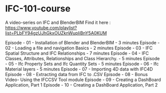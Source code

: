 # IFC-101-course

A video-series on IFC and BlenderBIM
Find it here : 
https://www.youtube.com/playlist?list=PLbFY94gzUJhGkxOUZknWupIiBnY5A0KUM

Episode - 01 - Installation of Blender and BlenderBIM - 3 minutes
Episode - 02 - Loading a file and navigation Basics - 2 minutes
Episode - 03 - IFC Spatial Structure and IFC Relationships - 7 minutes 
Episode - 04 - IFC Classes, Attributes, Relationships and Class Hierarchy. - 5 minutes
Episode - 05 - Ifc Property Sets and Ifc Quantity Sets - 5 minutes
Episode - 06 - Ifc Material layers - 5 minutes
Episode - 07 - Importing 4D data with IFC4D
Episode - 08 - Extracting data from IFC to .CSV 
Episode - 08 - Bonus Video- Using the IFCCSV Tool module
Episode - 09 - Creating a DashBoard Application, Part 1
Episode - 10 - Creating a DashBoard Application, Part 2